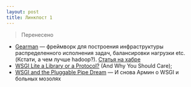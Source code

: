 ```yaml
---
layout: post
title: Линкпост 1
---
```


> Перенесено

*   [Gearman](http://gearman.org/) &mdash; фреймворк для построения инфраструктуры распределенного исполнения задач, балансировки нагрузки etc. (Кстати, а чем лучше hadoop?). [Статья на хабре](http://habrahabr.ru/blogs/server_side_optimization/123451/)
*   [WSGI Lite a Library or a Protocol?](http://dirtsimple.org/2011/08/is-wsgi-lite-library-or-protocol-and.html)&nbsp;(And Why You Should Care);
*   [WSGI and the Pluggable Pipe Dream](http://lucumr.pocoo.org/2011/7/27/the-pluggable-pipedream/) &mdash; И снова Армин о WSGI и больных мозолях
